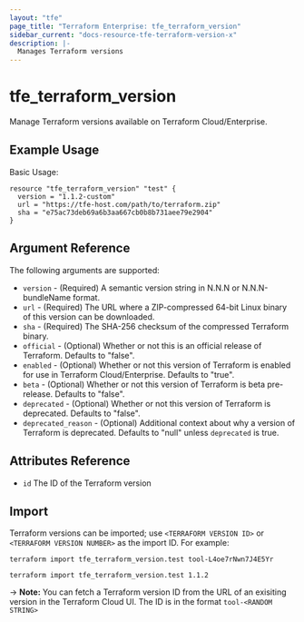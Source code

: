 ```yaml
---
layout: "tfe"
page_title: "Terraform Enterprise: tfe_terraform_version"
sidebar_current: "docs-resource-tfe-terraform-version-x"
description: |-
  Manages Terraform versions
---
```


# tfe_terraform_version

Manage Terraform versions available on Terraform Cloud/Enterprise.

## Example Usage

Basic Usage:

```hcl
resource "tfe_terraform_version" "test" {
  version = "1.1.2-custom"
  url = "https://tfe-host.com/path/to/terraform.zip"
  sha = "e75ac73deb69a6b3aa667cb0b8b731aee79e2904"
}
```

## Argument Reference

The following arguments are supported:

* `version` - (Required) A semantic version string in N.N.N or N.N.N-bundleName format.
* `url` - (Required) The URL where a ZIP-compressed 64-bit Linux binary of this version can be downloaded.
* `sha` - (Required) The SHA-256 checksum of the compressed Terraform binary.
* `official` - (Optional) Whether or not this is an official release of Terraform. Defaults to "false".
* `enabled` - (Optional) Whether or not this version of Terraform is enabled for use in Terraform Cloud/Enterprise. Defaults to "true".
* `beta` - (Optional) Whether or not this version of Terraform is beta pre-release. Defaults to "false".
* `deprecated` - (Optional) Whether or not this version of Terraform is deprecated. Defaults to "false".
* `deprecated_reason` - (Optional) Additional context about why a version of Terraform is deprecated. Defaults to "null" unless `deprecated` is true.

## Attributes Reference

* `id` The ID of the Terraform version

## Import

Terraform versions can be imported; use `<TERRAFORM VERSION ID>` or `<TERRAFORM VERSION NUMBER>` as the import ID. For example:

```shell
terraform import tfe_terraform_version.test tool-L4oe7rNwn7J4E5Yr 
```

```shell
terraform import tfe_terraform_version.test 1.1.2 
```

-> **Note:** You can fetch a Terraform version ID from the URL of an exisiting version in the Terraform Cloud UI. The ID is in the format `tool-<RANDOM STRING>` 
